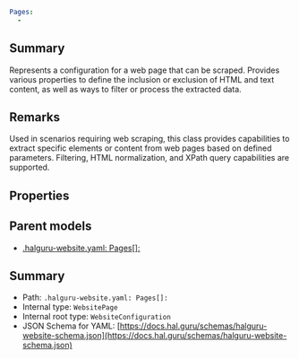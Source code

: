 <!--
title: Pages[]
version: 1.40.0
generated: true
date: 2025-04-25
node: This file is generated by the command-line program: `halguru manual -c -m`
-->


```yaml
Pages:
  -
```

## Summary

Represents a configuration for a web page that can be scraped. Provides various properties to define the inclusion or exclusion of HTML and text content, as well as ways to filter or process the extracted data.

## Remarks

Used in scenarios requiring web scraping, this class provides capabilities to extract specific elements or content from web pages based on defined parameters. Filtering, HTML normalization, and XPath query capabilities are supported.

## Properties


## Parent models

* [.halguru-website.yaml: Pages[]:]((website)-pages-list.md)
## Summary

* Path: `.halguru-website.yaml: Pages[]:`
* Internal type: `WebsitePage`
* Internal root type: `WebsiteConfiguration`
* JSON Schema for YAML: [https://docs.hal.guru/schemas/halguru-website-schema.json](https://docs.hal.guru/schemas/halguru-website-schema.json)
